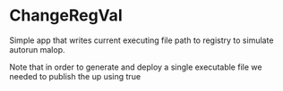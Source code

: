 # ChangeRegVal
Simple app that writes current executing file path to registry to simulate autorun malop.

Note that in order to generate and deploy a single executable file we needed to publish the up using
<PublishSingleFile>true</PublishSingleFile>


